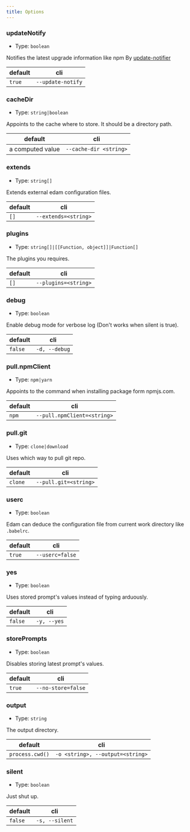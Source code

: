 ```yaml
---
title: Options
---
```


### updateNotify

- Type: `boolean`

Notifies the latest upgrade information like npm
By [update-notifier](https://github.com/yeoman/update-notifier)

| default | cli               |
| ------- | ----------------- |
| `true`  | `--update-notify` |

### cacheDir

- Type: `string|boolean`

Appoints to the cache where to store. It should be a directory path.

| default          | cli                    |
| ---------------- | ---------------------- |
| a computed value | `--cache-dir <string>` |

### extends

- Type: `string[]`

Extends external edam configuration files.

| default | cli                  |
| ------- | -------------------- |
| `[]`    | `--extends=<string>` |

### plugins

- Type: `string[]|[[Function, object]]|Function[]`

The plugins you requires.

| default | cli                  |
| ------- | -------------------- |
| `[]`    | `--plugins=<string>` |

### debug

- Type: `boolean`

Enable debug mode for verbose log (Don't works when silent is true).

| default | cli           |
| ------- | ------------- |
| `false` | `-d, --debug` |

### pull.npmClient

- Type: `npm|yarn`

Appoints to the command when installing package form npmjs.com.

| default | cli                         |
| ------- | --------------------------- |
| `npm`   | `--pull.npmClient=<string>` |

### pull.git

- Type: `clone|download`

Uses which way to pull git repo.

| default | cli                   |
| ------- | --------------------- |
| `clone` | `--pull.git=<string>` |

### userc

- Type: `boolean`

Edam can deduce the configuration file from current work directory like `.babelrc`.

| default | cli             |
| ------- | --------------- |
| `true`  | `--userc=false` |

### yes

- Type: `boolean`

Uses stored prompt's values instead of typing arduously.

| default | cli         |
| ------- | ----------- |
| `false` | `-y, --yes` |

### storePrompts

- Type: `boolean`

Disables storing latest prompt's values.

| default | cli                |
| ------- | ------------------ |
| `true`  | `--no-store=false` |

### output

- Type: `string`

The output directory.

| default         | cli                              |
| --------------- | -------------------------------- |
| `process.cwd()` | `-o <string>, --output=<string>` |

### silent

- Type: `boolean`

Just shut up.

| default | cli            |
| ------- | -------------- |
| `false` | `-s, --silent` |
